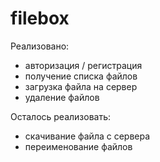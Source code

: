 # filebox

Реализовано:
- авторизация / регистрация
- получение списка файлов
- загрузка файла на сервер
- удаление файлов

Осталось реализовать:
- скачивание файла с сервера
- переименование файлов
